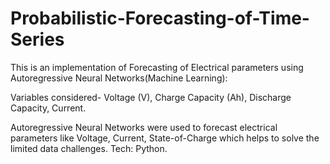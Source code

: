 # Probabilistic-Forecasting-of-Time-Series
This is an implementation of  Forecasting of Electrical parameters using Autoregressive Neural Networks(Machine Learning):

Variables considered- Voltage (V), Charge Capacity (Ah), Discharge Capacity, Current.

Autoregressive Neural Networks were used to forecast electrical parameters like Voltage, Current, State-of-Charge which helps to solve the limited data challenges. 
Tech: Python.

